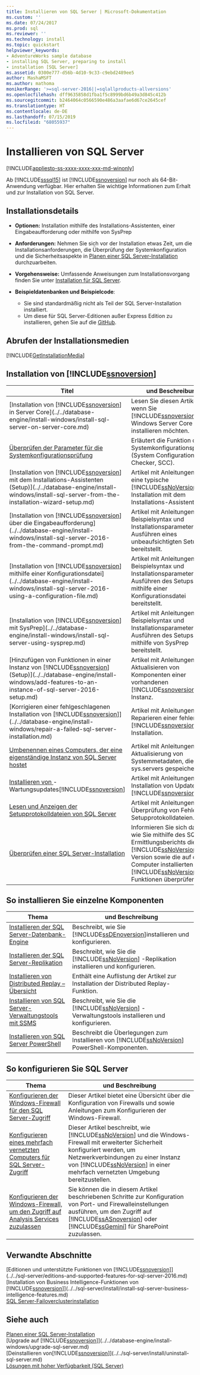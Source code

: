 ```yaml
---
title: Installieren von SQL Server | Microsoft-Dokumentation
ms.custom: ''
ms.date: 07/24/2017
ms.prod: sql
ms.reviewer: ''
ms.technology: install
ms.topic: quickstart
helpviewer_keywords:
- AdventureWorks sample database
- installing SQL Server, preparing to install
- installation [SQL Server]
ms.assetid: 0300e777-d56b-4d10-9c33-c9ebd2489ee5
author: MashaMSFT
ms.author: mathoma
monikerRange: '>=sql-server-2016||=sqlallproducts-allversions'
ms.openlocfilehash: dff9635858d1fba1f5c8999bd6b49a3d845c412b
ms.sourcegitcommit: b2464064c0566590e486a3aafae6d67ce2645cef
ms.translationtype: HT
ms.contentlocale: de-DE
ms.lasthandoff: 07/15/2019
ms.locfileid: "68055937"
---
```

# <a name="install-sql-server"></a>Installieren von SQL Server
[!INCLUDE[appliesto-ss-xxxx-xxxx-xxx-md-winonly](../../includes/appliesto-ss-xxxx-xxxx-xxx-md-winonly.md)]
 
 Ab [!INCLUDE[sssql15](../../includes/sssql15-md.md)] ist [!INCLUDE[ssnoversion](../../includes/ssnoversion-md.md)] nur noch als 64-Bit-Anwendung verfügbar. Hier erhalten Sie wichtige Informationen zum Erhalt und zur Installation von SQL Server.

## <a name="installation-details"></a>Installationsdetails
  
*  **Optionen:** Installation mithilfe des Installations-Assistenten, einer Eingabeaufforderung oder mithilfe von SysPrep
 
*  **Anforderungen:** Nehmen Sie sich vor der Installation etwas Zeit, um die Installationsanforderungen, die Überprüfung der Systemkonfiguration und die Sicherheitsaspekte in [Planen einer SQL Server-Installation](../../sql-server/install/planning-a-sql-server-installation.md) durchzuarbeiten. 

* **Vorgehensweise:** Umfassende Anweisungen zum Installationsvorgang finden Sie unter [Installation für SQL Server](../../database-engine/install-windows/installation-for-sql-server-2016.md).

* **Beispieldatenbanken und Beispielcode**: 
    * Sie sind standardmäßig nicht als Teil der SQL Server-Installation installiert. 
    * Um diese für SQL Server-Editionen außer Express Edition zu installieren, gehen Sie auf die [GitHub](https://github.com/Microsoft/sql-server-samples).
    

## <a name="get-the-installation-media"></a>Abrufen der Installationsmedien

[!INCLUDE[GetInstallationMedia](../../includes/getssmedia.md)]

## <a name="how-to-install-includessnoversionincludesssnoversion-mdmd"></a>Installation von [!INCLUDE[ssnoversion](../../includes/ssnoversion-md.md)]
 
|Titel|und Beschreibung|  
|-----------|-----------------|  
|[Installation von [!INCLUDE[ssnoversion](../../includes/ssnoversion-md.md)] in Server Core](../../database-engine/install-windows/install-sql-server-on-server-core.md)|Lesen Sie diesen Artikel, wenn Sie [!INCLUDE[ssnoversion](../../includes/ssnoversion-md.md)] unter Windows Server Core installieren möchten.|  
|[Überprüfen der Parameter für die Systemkonfigurationsprüfung](../../database-engine/install-windows/check-parameters-for-the-system-configuration-checker.md)|Erläutert die Funktion der Systemkonfigurationsprüfung (System Configuration Checker, SCC).|  
|[Installation von [!INCLUDE[ssnoversion](../../includes/ssnoversion-md.md)] mit dem Installations-Assistenten (Setup)](../../database-engine/install-windows/install-sql-server-from-the-installation-wizard-setup.md)|Artikel mit Anleitungen für eine typische [!INCLUDE[ssNoVersion](../../includes/ssnoversion-md.md)]-Installation mit dem Installations-Assistenten.|  
|[Installation von [!INCLUDE[ssnoversion](../../includes/ssnoversion-md.md)] über die Eingabeaufforderung](../../database-engine/install-windows/install-sql-server-2016-from-the-command-prompt.md)|Artikel mit Anleitungen, der Beispielsyntax und Installationsparameter zum Ausführen eines unbeaufsichtigten Setups bereitstellt.|  
|[Installation von [!INCLUDE[ssnoversion](../../includes/ssnoversion-md.md)] mithilfe einer Konfigurationsdatei](../../database-engine/install-windows/install-sql-server-2016-using-a-configuration-file.md)|Artikel mit Anleitungen, der Beispielsyntax und Installationsparameter zum Ausführen des Setups mithilfe einer Konfigurationsdatei bereitstellt.|  
|[Installation von [!INCLUDE[ssnoversion](../../includes/ssnoversion-md.md)] mit SysPrep](../../database-engine/install-windows/install-sql-server-using-sysprep.md)|Artikel mit Anleitungen, der Beispielsyntax und Installationsparameter zum Ausführen des Setups mithilfe von SysPrep bereitstellt.|  
|[Hinzufügen von Funktionen in einer Instanz von [!INCLUDE[ssnoversion](../../includes/ssnoversion-md.md)] (Setup)](../../database-engine/install-windows/add-features-to-an-instance-of-sql-server-2016-setup.md)|Artikel mit Anleitungen zum Aktualisieren von Komponenten einer vorhandenen [!INCLUDE[ssnoversion](../../includes/ssnoversion-md.md)]-Instanz.|  
|[Korrigieren einer fehlgeschlagenen Installation von [!INCLUDE[ssnoversion](../../includes/ssnoversion-md.md)]](../../database-engine/install-windows/repair-a-failed-sql-server-installation.md)|Artikel mit Anleitungen zum Reparieren einer fehlerhaften [!INCLUDE[ssnoversion](../../includes/ssnoversion-md.md)]-Installation.|  
|[Umbenennen eines Computers, der eine eigenständige Instanz von SQL Server hostet](../../database-engine/install-windows/rename-a-computer-that-hosts-a-stand-alone-instance-of-sql-server.md)|Artikel mit Anleitungen zur Aktualisierung von Systemmetadaten, die in sys.servers gespeichert sind.|  
|[Installieren von ](../../database-engine/install-windows/install-sql-server-servicing-updates.md)-Wartungsupdates[!INCLUDE[ssnoversion](../../includes/ssnoversion-md.md)]|Artikel mit Anleitungen zur Installation von Updates für [!INCLUDE[ssnoversion](../../includes/ssnoversion-md.md)].|  
|[Lesen und Anzeigen der Setupprotokolldateien von SQL Server](../../database-engine/install-windows/view-and-read-sql-server-setup-log-files.md)|Artikel mit Anleitungen zur Überprüfung von Fehlern in Setupprotokolldateien.|  
|[Überprüfen einer SQL Server-Installation](../../database-engine/install-windows/validate-a-sql-server-installation.md)|Informieren Sie sich darüber, wie Sie mithilfe des SQL-Ermittlungsberichts die [!INCLUDE[ssNoVersion](../../includes/ssnoversion-md.md)] -Version sowie die auf dem Computer installierten [!INCLUDE[ssNoVersion](../../includes/ssnoversion-md.md)] -Funktionen überprüfen.|  
  
  
## <a name="how-to-install-individual-components"></a>So installieren Sie einzelne Komponenten  
  
|Thema|und Beschreibung|  
|-----------|-----------------|  
|[Installieren der SQL Server-Datenbank-Engine](../../database-engine/install-windows/install-sql-server-database-engine.md)|Beschreibt, wie Sie [!INCLUDE[ssDEnoversion](../../includes/ssdenoversion-md.md)]installieren und konfigurieren.|  
|[Installieren der SQL Server-Replikation](../../database-engine/install-windows/install-sql-server-replication.md)|Beschreibt, wie Sie die [!INCLUDE[ssNoVersion](../../includes/ssnoversion-md.md)] -Replikation installieren und konfigurieren.|  
|[Installieren von Distributed Replay – Übersicht](../../tools/distributed-replay/install-distributed-replay-overview.md)|Enthält eine Auflistung der Artikel zur Installation der Distributed Replay-Funktion.|  
|[Installieren von SQL Server-Verwaltungstools mit SSMS](https://msdn.microsoft.com/library/af68d59a-a04d-4f23-9967-ad4ee2e63381)|Beschreibt, wie Sie die [!INCLUDE[ssNoVersion](../../includes/ssnoversion-md.md)] -Verwaltungstools installieren und konfigurieren.|  
|[Installieren von SQL Server PowerShell](../../database-engine/install-windows/install-sql-server-powershell.md)|Beschreibt die Überlegungen zum Installieren von [!INCLUDE[ssNoVersion](../../includes/ssnoversion-md.md)] PowerShell-Komponenten.|  
  

## <a name="how-to-configure-sql-server"></a>So konfigurieren Sie SQL Server  
  
|Thema|und Beschreibung|  
|-----------|-----------------|  
|[Konfigurieren der Windows-Firewall für den SQL Server-Zugriff](../../sql-server/install/configure-the-windows-firewall-to-allow-sql-server-access.md)|Dieser Artikel bietet eine Übersicht über die Konfiguration von Firewalls und sowie Anleitungen zum Konfigurieren der Windows-Firewall.|  
|[Konfigurieren eines mehrfach vernetzten Computers für SQL Server-Zugriff](../../sql-server/install/configure-a-multi-homed-computer-for-sql-server-access.md)|Dieser Artikel beschreibt, wie [!INCLUDE[ssNoVersion](../../includes/ssnoversion-md.md)] und die Windows-Firewall mit erweiterter Sicherheit konfiguriert werden, um Netzwerkverbindungen zu einer Instanz von [!INCLUDE[ssNoVersion](../../includes/ssnoversion-md.md)] in einer mehrfach vernetzten Umgebung bereitzustellen.|  
|[Konfigurieren der Windows-Firewall, um den Zugriff auf Analysis Services zuzulassen](../../analysis-services/instances/configure-the-windows-firewall-to-allow-analysis-services-access.md)|Sie können die in diesem Artikel beschriebenen Schritte zur Konfiguration von Port- und Firewalleinstellungen ausführen, um den Zugriff auf [!INCLUDE[ssASnoversion](../../includes/ssasnoversion-md.md)] oder [!INCLUDE[ssGemini](../../includes/ssgemini-md.md)] für SharePoint zuzulassen.|  
  
## <a name="related-sections"></a>Verwandte Abschnitte  
[Editionen und unterstützte Funktionen von [!INCLUDE[ssnoversion](../../includes/ssnoversion-md.md)]](../../sql-server/editions-and-supported-features-for-sql-server-2016.md)  
[Installation von Business Intelligence-Funktionen von [!INCLUDE[ssnoversion](../../includes/ssnoversion-md.md)]](../../sql-server/install/install-sql-server-business-intelligence-features.md)  
  [SQL Server-Failoverclusterinstallation](../../sql-server/failover-clusters/install/sql-server-failover-cluster-installation.md)  
 
  
## <a name="see-also"></a>Siehe auch  

[Planen einer SQL Server-Installation](../../sql-server/install/planning-a-sql-server-installation.md)   
 [Upgrade auf [!INCLUDE[ssnoversion](../../includes/ssnoversion-md.md)]](../../database-engine/install-windows/upgrade-sql-server.md)   
 [Deinstallieren von[!INCLUDE[ssnoversion](../../includes/ssnoversion-md.md)]](../../sql-server/install/uninstall-sql-server.md)   
 [Lösungen mit hoher Verfügbarkeit &#40;SQL Server&#41;](../../sql-server/failover-clusters/high-availability-solutions-sql-server.md)  
  
  
